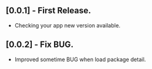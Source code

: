 ## [0.0.1] - First Release.

* Checking your app new version available.

## [0.0.2] - Fix BUG.

* Improved sometime BUG when load package detail.